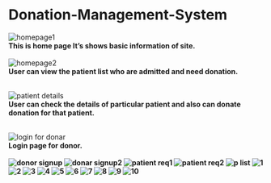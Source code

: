 # Donation-Management-System
![homepage1](https://user-images.githubusercontent.com/68014307/103395890-6513d000-4b56-11eb-9d79-cebdc56ec05d.jpg)
<br><b>This is home page It’s shows basic information of site.</b><br><br>
![homepage2](https://user-images.githubusercontent.com/68014307/103395893-69d88400-4b56-11eb-8389-e37b292ce65b.jpg)
<br><b>User can view the patient list who are admitted and need donation. </b><br><br>

![patient details](https://user-images.githubusercontent.com/68014307/103395900-6e04a180-4b56-11eb-9db1-7ce2722ebd62.jpg)
<br><b>User can check the details of particular patient and also can donate donation for that patient.</b><br><br>

![login for donar](https://user-images.githubusercontent.com/68014307/103395906-765cdc80-4b56-11eb-90da-d22a6fb420e1.jpg)
<br><b>Login page for donor.<b><br><br>
![donor signup](https://user-images.githubusercontent.com/68014307/103395911-7bba2700-4b56-11eb-8f94-eed3a34950bd.jpg)
![donar signup2](https://user-images.githubusercontent.com/68014307/103395915-81177180-4b56-11eb-9127-fe77bd4aadb3.jpg)
![patient req1](https://user-images.githubusercontent.com/68014307/103395920-85dc2580-4b56-11eb-9dde-e5233ef68fa8.jpg)
![patient req2](https://user-images.githubusercontent.com/68014307/103395923-8aa0d980-4b56-11eb-8d3b-d08796a5d3f8.jpg)
![p list](https://user-images.githubusercontent.com/68014307/103395930-9096ba80-4b56-11eb-8ab1-69fe4dbe5147.jpg)
![1](https://user-images.githubusercontent.com/68014307/103395935-95f40500-4b56-11eb-8e37-babe2f23abdc.jpg)
![2](https://user-images.githubusercontent.com/68014307/103395941-9be9e600-4b56-11eb-8cd0-2e5de5496e67.jpg)
![3](https://user-images.githubusercontent.com/68014307/103395947-a2785d80-4b56-11eb-8ec6-519b37441ffd.jpg)
![4](https://user-images.githubusercontent.com/68014307/103395950-a6a47b00-4b56-11eb-85f1-e8eeb2f1dd80.jpg)
![5](https://user-images.githubusercontent.com/68014307/103395956-ac01c580-4b56-11eb-914b-84d3a04ca65d.jpg)
![6](https://user-images.githubusercontent.com/68014307/103395963-af954c80-4b56-11eb-96b9-a2c6c280b137.jpg)
![7](https://user-images.githubusercontent.com/68014307/103395968-b328d380-4b56-11eb-8fa8-adafd91f98c9.jpg)
![8](https://user-images.githubusercontent.com/68014307/103395973-b7ed8780-4b56-11eb-815e-47bc7cbacb78.jpg)
![9](https://user-images.githubusercontent.com/68014307/103395981-be7bff00-4b56-11eb-9997-41a4315198ed.jpg)
![10](https://user-images.githubusercontent.com/68014307/103395983-c20f8600-4b56-11eb-9983-1a43ef4b9dd2.jpg)
